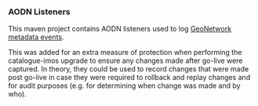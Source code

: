 ### AODN Listeners

This maven project contains AODN listeners used to log
[GeoNetwork metadata events](https://geonetwork-opensource.org/manuals/3.10.x/en/tutorials/hookcustomizations/events/index.html).

This was added for an extra measure of protection when performing the catalogue-imos upgrade to ensure
any changes made after go-live were captured.  In theory, they could be used to record changes that were made
post go-live in case they were required to rollback and replay changes and for audit purposes
(e.g. for determining when change was made and by who).
